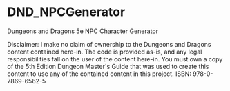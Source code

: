 # DND_NPCGenerator
Dungeons and Dragons 5e NPC Character Generator

Disclaimer:
I make no claim of ownership to the Dungeons and Dragons content contained here-in. The code is provided as-is, and any legal responsibilities fall on the user of the content here-in.
You must own a copy of the 5th Edition Dungeon Master's Guide that was used to create this content to use any of the contained content in this project.
ISBN: 978-0-7869-6562-5
